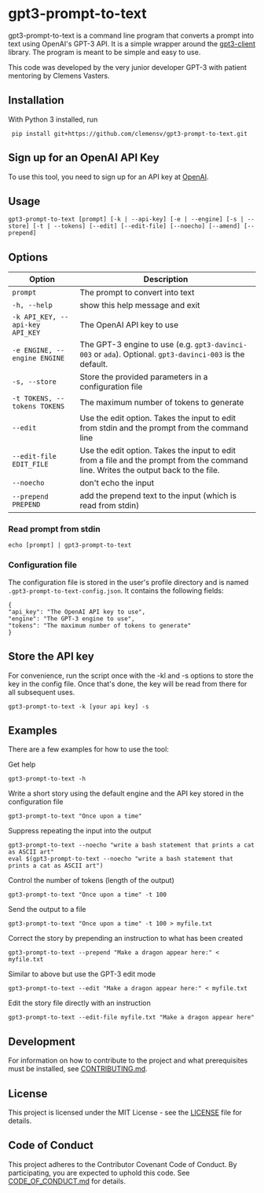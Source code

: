 # gpt3-prompt-to-text

gpt3-prompt-to-text is a command line program that converts a prompt into text using OpenAI's GPT-3 API. It is a simple wrapper around the [gpt3-client](https://github.com/openai/gpt-3-client) library. The program is meant to be simple and easy to use.

This code was developed by the very junior developer GPT-3 with patient mentoring by Clemens Vasters.

## Installation

With Python 3 installed, run

```
 pip install git+https://github.com/clemensv/gpt3-prompt-to-text.git
```

## Sign up for an OpenAI API Key

To use this tool, you need to sign up for an API key at [OpenAI](https://beta.openai.com/).

## Usage

```
gpt3-prompt-to-text [prompt] [-k | --api-key] [-e | --engine] [-s | --store] [-t | --tokens] [--edit] [--edit-file] [--noecho] [--amend] [--prepend]
```

## Options

| Option | Description |
| --- | --- |
| `prompt` | The prompt to convert into text |
| `-h, --help` | show this help message and exit |
| `-k API_KEY, --api-key API_KEY` | The OpenAI API key to use |
| `-e ENGINE, --engine ENGINE` | The GPT-3 engine to use (e.g. `gpt3-davinci-003` or `ada`). Optional. `gpt3-davinci-003` is the default. |
| `-s, --store` | Store the provided parameters in a configuration file |
| `-t TOKENS, --tokens TOKENS` | The maximum number of tokens to generate |
| `--edit` | Use the edit option. Takes the input to edit from stdin and the prompt from the command line |
| `--edit-file EDIT_FILE` | Use the edit option. Takes the input to edit from a file and the prompt from the command line. Writes the output back to the file. |
| `--noecho` | don't echo the input |
| `--prepend PREPEND` | add the prepend text to the input (which is read from stdin) |

### Read prompt from stdin

```
echo [prompt] | gpt3-prompt-to-text
```

### Configuration file

The configuration file is stored in the user's profile directory and is named `.gpt3-prompt-to-text-config.json`. It contains the following fields:

```
{
"api_key": "The OpenAI API key to use",
"engine": "The GPT-3 engine to use",
"tokens": "The maximum number of tokens to generate"
}
```

## Store the API key

For convenience, run the script once with the -kl and -s options to store the key in the config file. Once that's done, the key will be read from there for all subsequent uses. 

```
gpt3-prompt-to-text -k [your api key] -s
```

## Examples

There are a few examples for how to use the tool:

Get help

```
gpt3-prompt-to-text -h
```

Write a short story using the default engine and the API key stored in the configuration file

```
gpt3-prompt-to-text "Once upon a time"
```

Suppress repeating the input into the output

```
gpt3-prompt-to-text --noecho "write a bash statement that prints a cat as ASCII art"
eval $(gpt3-prompt-to-text --noecho "write a bash statement that prints a cat as ASCII art")
```

Control the number of tokens (length of the output)

```
gpt3-prompt-to-text "Once upon a time" -t 100
```

Send the output to a file

```
gpt3-prompt-to-text "Once upon a time" -t 100 > myfile.txt
```

Correct the story by prepending an instruction to what has been created

```
gpt3-prompt-to-text --prepend "Make a dragon appear here:" < myfile.txt
```

Similar to above but use the GPT-3 edit mode

```
gpt3-prompt-to-text --edit "Make a dragon appear here:" < myfile.txt
```

Edit the story file directly with an instruction

```
gpt3-prompt-to-text --edit-file myfile.txt "Make a dragon appear here"
```

## Development

For information on how to contribute to the project and what prerequisites must be installed, see [CONTRIBUTING.md](CONTRIBUTING.md).

## License

This project is licensed under the MIT License - see the [LICENSE](LICENSE) file for details.

## Code of Conduct

This project adheres to the Contributor Covenant Code of Conduct. By participating, you are expected to uphold this code. See [CODE_OF_CONDUCT.md](CODE_OF_CONDUCT.md) for details.
